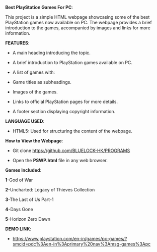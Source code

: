 **Best PlayStation Games For PC**:

This project is a simple HTML webpage showcasing some of the best PlayStation games now available on PC. The webpage provides a brief introduction to the games, accompanied by images and links for more information.

**FEATURES**:

- A main heading introducing the topic.

- A brief introduction to PlayStation games available on PC.

- A list of games with:

- Game titles as subheadings.

- Images of the games.

- Links to official PlayStation pages for more details.

- A footer section displaying copyright information.

**LANGUAGE USED**:

- HTML5: Used for structuring the content of the webpage.

**How to View the Webpage**:

- Git clone https://github.com/BLUELOCK-HK/PROGRAMS

- Open the **PSWP.html** file in any web browser.

**Games Included**:

 **1**-God of War

 **2**-Uncharted: Legacy of Thieves Collection

 **3**-The Last of Us Part-1

 **4**-Days Gone

 **5**-Horizon Zero Dawn

**DEMO LINK**:

- https://www.playstation.com/en-in/games/pc-games/?smcid=pdc%3Aen-in%3Aprimary%20nav%3Amsg-games%3Apc
